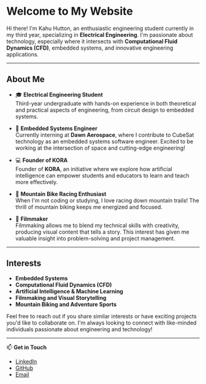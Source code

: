# Welcome to My Website

Hi there! I'm Kahu Hutton, an enthusiastic engineering student currently in my third year, specializing in **Electrical Engineering**. I'm passionate about technology, especially where it intersects with **Computational Fluid Dynamics (CFD)**, embedded systems, and innovative engineering applications.

---

## About Me

- 🎓 **Electrical Engineering Student**  
  Third-year undergraduate with hands-on experience in both theoretical and practical aspects of engineering, from circuit design to embedded systems.

- 🚀 **Embedded Systems Engineer**  
  Currently interning at **Dawn Aerospace**, where I contribute to CubeSat technology as an embedded systems software engineer. Excited to be working at the intersection of space and cutting-edge engineering!

- 💻 **Founder of KORA**  
  Founder of **KORA**, an initiative where we explore how artificial intelligence can empower students and educators to learn and teach more effectively.

- 🚴 **Mountain Bike Racing Enthusiast**  
  When I'm not coding or studying, I love racing down mountain trails! The thrill of mountain biking keeps me energized and focused.

- 🎥 **Filmmaker**  
  Filmmaking allows me to blend my technical skills with creativity, producing visual content that tells a story. This interest has given me valuable insight into problem-solving and project management.

---

## Interests

- **Embedded Systems**  
- **Computational Fluid Dynamics (CFD)**  
- **Artificial Intelligence & Machine Learning**  
- **Filmmaking and Visual Storytelling**  
- **Mountain Biking and Adventure Sports**

Feel free to reach out if you share similar interests or have exciting projects you'd like to collaborate on. I'm always looking to connect with like-minded individuals passionate about engineering and technology!

---

📫 **Get in Touch**  
- [LinkedIn](#)  
- [GitHub](#)  
- [Email](mailto:your-email@example.com)
